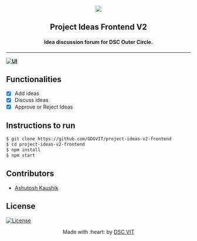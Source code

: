 <p align="center">
<a href="https://dscvit.com">
	<img src="https://user-images.githubusercontent.com/30529572/72455010-fb38d400-37e7-11ea-9c1e-8cdeb5f5906e.png" />
</a>
	<h2 align="center"> Project Ideas Frontend V2 </h2>
	<h4 align="center"> Idea discussion forum for DSC Outer Circle. <h4>
</p>

---
[![UI ](https://img.shields.io/badge/User%20Interface-Link%20to%20UI-orange?style=flat-square&logo=appveyor)](https://ideas.dscvit.com/)


## Functionalities
- [x]  Add ideas
- [x]  Discuss ideas
- [x]  Approve or Reject Ideas

## Instructions to run
```bash
$ git clone https://github.com/GDGVIT/project-ideas-v2-frontend
$ cd project-ideas-v2-frontend
$ npm install
$ npm start 
````

## Contributors

* [Ashutosh Kaushik](https://github.com/AshDarkfold)

## License
[![License](http://img.shields.io/:license-mit-blue.svg?style=flat-square)](http://badges.mit-license.org)

<p align="center">
	Made with :heart: by <a href="https://dscvit.com">DSC VIT</a>
</p>

